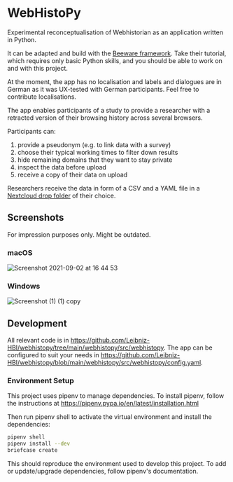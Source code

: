 # WebHistoPy

Experimental reconceptualisation of Webhistorian as an application written in Python.

It can be adapted and build with the [Beeware framework](https://beeware.org/). Take their tutorial, which requires only basic Python skills, and you should be able to work on and with this project.

At the moment, the app has no localisation and labels and dialogues are in German as it was UX-tested with German participants. Feel free to contribute localisations.

The app enables participants of a study to provide a researcher with a retracted version of their browsing history across several browsers.

Participants can:

1. provide a pseudonym (e.g. to link data with a survey)
2. choose their typical working times to filter down results
3. hide remaining domains that they want to stay private
4. inspect the data before upload
5. receive a copy of their data on upload

Researchers receive the data in form of a CSV and a YAML file in a [Nextcloud drop folder](https://nextcloud.com/file-drop/) of their choice.

## Screenshots

For impression purposes only. Might be outdated.

### macOS

![Screenshot 2021-09-02 at 16 44 53](https://user-images.githubusercontent.com/8951994/131865159-8679f689-e063-4af5-b990-a0ed18c04985.png)

### Windows

![Screenshot (1) (1) copy](https://user-images.githubusercontent.com/8951994/118266366-c1024400-b4ba-11eb-824a-568091013b6b.png)


## Development

All relevant code is in https://github.com/Leibniz-HBI/webhistopy/tree/main/webhistopy/src/webhistopy. The app can be configured to suit your needs in https://github.com/Leibniz-HBI/webhistopy/blob/main/webhistopy/src/webhistopy/config.yaml.

### Environment Setup

This project uses pipenv to manage dependencies. To install pipenv, follow the instructions at https://pipenv.pypa.io/en/latest/installation.html

Then run pipenv shell to activate the virtual environment and install the dependencies:

```bash
pipenv shell
pipenv install --dev
briefcase create
```

This should reproduce the environment used to develop this project. To add or update/upgrade dependencies, follow pipenv's documentation.
